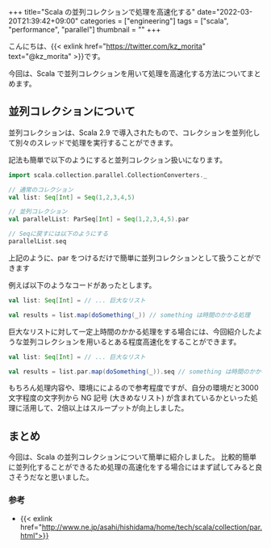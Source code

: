 +++
title="Scala の並列コレクションで処理を高速化する"
date="2022-03-20T21:39:42+09:00"
categories = ["engineering"]
tags = ["scala", "performance", "parallel"]
thumbnail = ""
+++

こんにちは、{{< exlink href="https://twitter.com/kz_morita" text="@kz_morita" >}}です。

今回は、Scala で並列コレクションを用いて処理を高速化する方法についてまとめます。

## 並列コレクションについて

並列コレクションは、Scala 2.9 で導入されたもので、コレクションを並列化して別々のスレッドで処理を実行することができます。

記法も簡単で以下のようにすると並列コレクション扱いになります。

```scala
import scala.collection.parallel.CollectionConverters._

// 通常のコレクション
val list: Seq[Int] = Seq(1,2,3,4,5)

// 並列コレクション
val parallelList: ParSeq[Int] = Seq(1,2,3,4,5).par

// Seqに戻すには以下のようにする
parallelList.seq
```

上記のように、par をつけるだけで簡単に並列コレクションとして扱うことができます

例えば以下のようなコードがあったとします。

```scala
val list: Seq[Int] = // ... 巨大なリスト

val results = list.map(doSomething(_)) // something は時間のかかる処理
```

巨大なリストに対して一定上時間のかかる処理をする場合には、今回紹介したような並列コレクションを用いるとある程度高速化をすることができます。

```scala
val list: Seq[Int] = // ... 巨大なリスト

val results = list.par.map(doSomething(_)).seq // something は時間のかかる処理
```

もちろん処理内容や、環境にによるので参考程度ですが、自分の環境だと3000 文字程度の文字列から NG 記号 (大きめなリスト) が含まれているかといった処理に活用して、2倍以上はスループットが向上しました。

## まとめ

今回は、Scala の並列コレクションについて簡単に紹介しました。
比較的簡単に並列化することができるため処理の高速化をする場合にはまず試してみると良さそうだなと思いました。

### 参考

- {{< exlink href="http://www.ne.jp/asahi/hishidama/home/tech/scala/collection/par.html">}}
